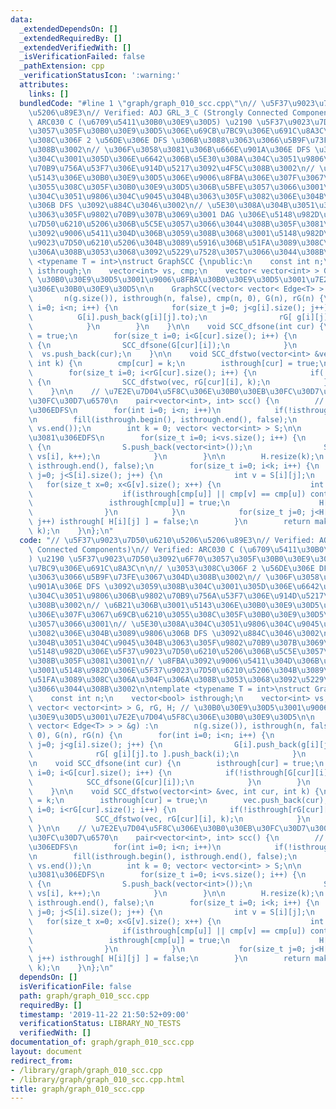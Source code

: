 ```yaml
---
data:
  _extendedDependsOn: []
  _extendedRequiredBy: []
  _extendedVerifiedWith: []
  _isVerificationFailed: false
  _pathExtension: cpp
  _verificationStatusIcon: ':warning:'
  attributes:
    links: []
  bundledCode: "#line 1 \"graph/graph_010_scc.cpp\"\n// \u5F37\u9023\u7D50\u6210\u5206\
    \u5206\u89E3\n// Verified: AOJ GRL_3_C (Strongly Connected Components)\n// Verified:\
    \ ARC030 C (\u6709\u5411\u30B0\u30E9\u30D5) \u2190 \u5F37\u9023\u7D50\u3092\u6F70\
    \u3057\u305F\u30B0\u30E9\u30D5\u306E\u69CB\u7BC9\u306E\u691C\u8A3C\n\n// \u3053\
    \u308C\u306F 2 \u56DE\u306E DFS \u306B\u3088\u3063\u3066\u5B9F\u73FE\u3067\u304D\
    \u308B\u3002\n// \u306F\u3058\u3081\u306B\u666E\u901A\u306E DFS \u3092\u3059\u308B\
    \u304C\u3001\u305D\u306E\u6642\u306B\u5E30\u308A\u304C\u3051\u9806\u306B\u9802\
    \u70B9\u756A\u53F7\u306E\u914D\u5217\u3092\u4F5C\u308B\u3002\n// \u6B21\u306B\u3001\
    \u5143\u306E\u30B0\u30E9\u30D5\u306E\u9006\u8FBA\u306E\u307F\u3067\u69CB\u6210\
    \u3055\u308C\u305F\u30B0\u30E9\u30D5\u306B\u5BFE\u3057\u3066\u3001\n// \u5E30\u308A\
    \u304C\u3051\u9806\u304C\u9045\u304B\u3063\u305F\u3082\u306E\u304B\u3089\u9806\
    \u306B DFS \u3092\u884C\u3046\u3002\n// \u5E30\u308A\u304B\u3051\u304C\u9045\u304B\
    \u3063\u305F\u9802\u70B9\u307B\u3069\u3001 DAG \u306E\u5148\u982D\u306E\u5F37\u9023\
    \u7D50\u6210\u5206\u306B\u5C5E\u3057\u3066\u3044\u308B\u305F\u3081\u3001\n// \u8FBA\
    \u3092\u9006\u5411\u304D\u306B\u3059\u308B\u3068\u3001\u5148\u982D\u306E\u5F37\
    \u9023\u7D50\u6210\u5206\u304B\u3089\u5916\u306B\u51FA\u3089\u308C\u306A\u304F\
    \u306A\u308B\u3053\u3068\u3092\u5229\u7528\u3057\u3066\u3044\u308B\u3002\n\ntemplate\
    \ <typename T = int>\nstruct GraphSCC {\npublic:\n    const int n;\n    vector<bool>\
    \ isthrough;\n    vector<int> vs, cmp;\n    vector< vector<int> > G, rG, H; //\
    \ \u30B0\u30E9\u30D5\u3001\u9006\u8FBA\u30B0\u30E9\u30D5\u3001\u7E2E\u7D04\u5F8C\
    \u306E\u30B0\u30E9\u30D5\n\n    GraphSCC(vector< vector< Edge<T> > > &g) :\n \
    \       n(g.size()), isthrough(n, false), cmp(n, 0), G(n), rG(n) {\n        for(int\
    \ i=0; i<n; i++) {\n            for(size_t j=0; j<g[i].size(); j++) {\n      \
    \          G[i].push_back(g[i][j].to);\n                rG[ g[i][j].to ].push_back(i);\n\
    \            }\n        }\n    }\n\n    void SCC_dfsone(int cur) {\n        isthrough[cur]\
    \ = true;\n        for(size_t i=0; i<G[cur].size(); i++) {\n            if(!isthrough[G[cur][i]])\
    \ {\n                SCC_dfsone(G[cur][i]);\n            }\n        }\n      \
    \  vs.push_back(cur);\n    }\n\n    void SCC_dfstwo(vector<int> &vec, int cur,\
    \ int k) {\n        cmp[cur] = k;\n        isthrough[cur] = true;\n        vec.push_back(cur);\n\
    \        for(size_t i=0; i<rG[cur].size(); i++) {\n            if(!isthrough[rG[cur][i]])\
    \ {\n                SCC_dfstwo(vec, rG[cur][i], k);\n            }\n        }\n\
    \    }\n\n    // \u7E2E\u7D04\u5F8C\u306E\u30B0\u30EB\u30FC\u30D7\u3001\u30B0\u30EB\
    \u30FC\u30D7\u6570\n    pair<vector<int>, int> scc() {\n        // 1\u56DE\u3081\
    \u306EDFS\n        for(int i=0; i<n; i++)\n            if(!isthrough[i]) SCC_dfsone(i);\n\
    \n        fill(isthrough.begin(), isthrough.end(), false);\n        reverse(vs.begin(),\
    \ vs.end());\n        int k = 0; vector< vector<int> > S;\n\n        // 2\u56DE\
    \u3081\u306EDFS\n        for(size_t i=0; i<vs.size(); i++) {\n            if(!isthrough[vs[i]])\
    \ {\n                S.push_back(vector<int>());\n                SCC_dfstwo(S.back(),\
    \ vs[i], k++);\n            }\n        }\n\n        H.resize(k);\n        fill(isthrough.begin(),\
    \ isthrough.end(), false);\n        for(size_t i=0; i<k; i++) {\n            for(size_t\
    \ j=0; j<S[i].size(); j++) {\n                int v = S[i][j];\n             \
    \   for(size_t x=0; x<G[v].size(); x++) {\n                    int u = G[v][x];\n\
    \                    if(isthrough[cmp[u]] || cmp[v] == cmp[u]) continue;\n   \
    \                 isthrough[cmp[u]] = true;\n                    H[cmp[v]].push_back(cmp[u]);\n\
    \                }\n            }\n            for(size_t j=0; j<H[i].size();\
    \ j++) isthrough[ H[i][j] ] = false;\n        }\n        return make_pair(cmp,\
    \ k);\n    }\n};\n"
  code: "// \u5F37\u9023\u7D50\u6210\u5206\u5206\u89E3\n// Verified: AOJ GRL_3_C (Strongly\
    \ Connected Components)\n// Verified: ARC030 C (\u6709\u5411\u30B0\u30E9\u30D5\
    ) \u2190 \u5F37\u9023\u7D50\u3092\u6F70\u3057\u305F\u30B0\u30E9\u30D5\u306E\u69CB\
    \u7BC9\u306E\u691C\u8A3C\n\n// \u3053\u308C\u306F 2 \u56DE\u306E DFS \u306B\u3088\
    \u3063\u3066\u5B9F\u73FE\u3067\u304D\u308B\u3002\n// \u306F\u3058\u3081\u306B\u666E\
    \u901A\u306E DFS \u3092\u3059\u308B\u304C\u3001\u305D\u306E\u6642\u306B\u5E30\u308A\
    \u304C\u3051\u9806\u306B\u9802\u70B9\u756A\u53F7\u306E\u914D\u5217\u3092\u4F5C\
    \u308B\u3002\n// \u6B21\u306B\u3001\u5143\u306E\u30B0\u30E9\u30D5\u306E\u9006\u8FBA\
    \u306E\u307F\u3067\u69CB\u6210\u3055\u308C\u305F\u30B0\u30E9\u30D5\u306B\u5BFE\
    \u3057\u3066\u3001\n// \u5E30\u308A\u304C\u3051\u9806\u304C\u9045\u304B\u3063\u305F\
    \u3082\u306E\u304B\u3089\u9806\u306B DFS \u3092\u884C\u3046\u3002\n// \u5E30\u308A\
    \u304B\u3051\u304C\u9045\u304B\u3063\u305F\u9802\u70B9\u307B\u3069\u3001 DAG \u306E\
    \u5148\u982D\u306E\u5F37\u9023\u7D50\u6210\u5206\u306B\u5C5E\u3057\u3066\u3044\
    \u308B\u305F\u3081\u3001\n// \u8FBA\u3092\u9006\u5411\u304D\u306B\u3059\u308B\u3068\
    \u3001\u5148\u982D\u306E\u5F37\u9023\u7D50\u6210\u5206\u304B\u3089\u5916\u306B\
    \u51FA\u3089\u308C\u306A\u304F\u306A\u308B\u3053\u3068\u3092\u5229\u7528\u3057\
    \u3066\u3044\u308B\u3002\n\ntemplate <typename T = int>\nstruct GraphSCC {\npublic:\n\
    \    const int n;\n    vector<bool> isthrough;\n    vector<int> vs, cmp;\n   \
    \ vector< vector<int> > G, rG, H; // \u30B0\u30E9\u30D5\u3001\u9006\u8FBA\u30B0\
    \u30E9\u30D5\u3001\u7E2E\u7D04\u5F8C\u306E\u30B0\u30E9\u30D5\n\n    GraphSCC(vector<\
    \ vector< Edge<T> > > &g) :\n        n(g.size()), isthrough(n, false), cmp(n,\
    \ 0), G(n), rG(n) {\n        for(int i=0; i<n; i++) {\n            for(size_t\
    \ j=0; j<g[i].size(); j++) {\n                G[i].push_back(g[i][j].to);\n  \
    \              rG[ g[i][j].to ].push_back(i);\n            }\n        }\n    }\n\
    \n    void SCC_dfsone(int cur) {\n        isthrough[cur] = true;\n        for(size_t\
    \ i=0; i<G[cur].size(); i++) {\n            if(!isthrough[G[cur][i]]) {\n    \
    \            SCC_dfsone(G[cur][i]);\n            }\n        }\n        vs.push_back(cur);\n\
    \    }\n\n    void SCC_dfstwo(vector<int> &vec, int cur, int k) {\n        cmp[cur]\
    \ = k;\n        isthrough[cur] = true;\n        vec.push_back(cur);\n        for(size_t\
    \ i=0; i<rG[cur].size(); i++) {\n            if(!isthrough[rG[cur][i]]) {\n  \
    \              SCC_dfstwo(vec, rG[cur][i], k);\n            }\n        }\n   \
    \ }\n\n    // \u7E2E\u7D04\u5F8C\u306E\u30B0\u30EB\u30FC\u30D7\u3001\u30B0\u30EB\
    \u30FC\u30D7\u6570\n    pair<vector<int>, int> scc() {\n        // 1\u56DE\u3081\
    \u306EDFS\n        for(int i=0; i<n; i++)\n            if(!isthrough[i]) SCC_dfsone(i);\n\
    \n        fill(isthrough.begin(), isthrough.end(), false);\n        reverse(vs.begin(),\
    \ vs.end());\n        int k = 0; vector< vector<int> > S;\n\n        // 2\u56DE\
    \u3081\u306EDFS\n        for(size_t i=0; i<vs.size(); i++) {\n            if(!isthrough[vs[i]])\
    \ {\n                S.push_back(vector<int>());\n                SCC_dfstwo(S.back(),\
    \ vs[i], k++);\n            }\n        }\n\n        H.resize(k);\n        fill(isthrough.begin(),\
    \ isthrough.end(), false);\n        for(size_t i=0; i<k; i++) {\n            for(size_t\
    \ j=0; j<S[i].size(); j++) {\n                int v = S[i][j];\n             \
    \   for(size_t x=0; x<G[v].size(); x++) {\n                    int u = G[v][x];\n\
    \                    if(isthrough[cmp[u]] || cmp[v] == cmp[u]) continue;\n   \
    \                 isthrough[cmp[u]] = true;\n                    H[cmp[v]].push_back(cmp[u]);\n\
    \                }\n            }\n            for(size_t j=0; j<H[i].size();\
    \ j++) isthrough[ H[i][j] ] = false;\n        }\n        return make_pair(cmp,\
    \ k);\n    }\n};\n"
  dependsOn: []
  isVerificationFile: false
  path: graph/graph_010_scc.cpp
  requiredBy: []
  timestamp: '2019-11-22 21:50:52+09:00'
  verificationStatus: LIBRARY_NO_TESTS
  verifiedWith: []
documentation_of: graph/graph_010_scc.cpp
layout: document
redirect_from:
- /library/graph/graph_010_scc.cpp
- /library/graph/graph_010_scc.cpp.html
title: graph/graph_010_scc.cpp
---
```

